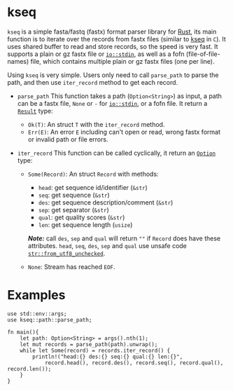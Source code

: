 # kseq
`kseq` is a simple fasta/fastq (fastx) format parser library for [Rust](https://www.rust-lang.org/), its main function is to iterate over the records from fastx files (similar to [kseq](https://attractivechaos.github.io/klib/#Kseq%3A%20stream%20buffer%20and%20FASTA%2FQ%20parser) in `C`). It uses shared buffer to read and store records, so the speed is very fast. It supports a plain or gz fastx file or [`io::stdin`](https://doc.rust-lang.org/std/io/fn.stdin.html), as well as a fofn (file-of-file-names) file, which contains multiple plain or gz fastx files (one per line).

Using `kseq` is very simple. Users only need to call `parse_path` to parse the path, and then use `iter_record` method to get each record.

- `parse_path` This function takes a path (`Option<String>`) as input, a path can be a fastx file, `None` or `-` for [`io::stdin`](https://doc.rust-lang.org/std/io/fn.stdin.html), or a fofn file. It return a [`Result`](https://doc.rust-lang.org/std/result/) type:
	- `Ok(T)`: An struct `T` with the `iter_record` method.
	- `Err(E)`: An error `E` including can't open or read, wrong fastx format or invalid path or file errors.

- `iter_record` This function can be called cyclically, it return an [`Option`](https://doc.rust-lang.org/std/option/index.html) type:
	- `Some(Record)`: An struct `Record` with methods:
		- `head`: get sequence id/identifier (`&str`)
		- `seq`:  get sequence  (`&str`)
		- `des`:  get sequence description/comment (`&str`)
		- `sep`:  get separator (`&str`)
		- `qual`: get quality scores (`&str`)
		- `len`:  get sequence length (`usize`)

		***Note:*** call `des`, `sep` and `qual` will return `""` if `Record` does have these attributes. `head`, `seq`, `des`, `sep` and `qual` use unsafe code [`str::from_utf8_unchecked`](https://doc.rust-lang.org/std/str/fn.from_utf8_unchecked.html).
	- `None`: Stream has reached `EOF`.

# Examples
```
use std::env::args;
use kseq::path::parse_path;

fn main(){
	let path: Option<String> = args().nth(1);
	let mut records = parse_path(path).unwrap();
	while let Some(record) = records.iter_record() {
		println!("head:{} des:{} seq:{} qual:{} len:{}", 
			record.head(), record.des(), record.seq(), record.qual(), record.len());
	}
}
```
